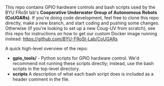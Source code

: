 This repo contains GPIO hardware controls and bash scripts used by the BYU FRoSt lab's **Cooperative Underwater Group of Autonomous Robots (CoUGARs)**. 
If you're doing code development, feel free to clone this repo directly, make a new branch, and start coding and pushing some changes.
Otherwise (if you're looking to set up a new Coug-UV from scratch), see this repo for instructions on how to get our custom Docker image running instead: https://github.com/BYU-FRoSt-Lab/CoUGARs

A quick high-level overview of the repo:
- **gpio_tools/** - Python scripts for GPIO hardware control.
We'd recommend not running these scripts directly; instead, use the bash scripts in the top-level directory.
- **scripts**
A description of what each bash script does is included as a header comment in the file.
